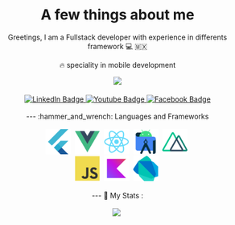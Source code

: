 <body >
    <div id="header" align="center" >
      <h1>A few things about me</h1>
        <p>Greetings, I am a Fullstack developer with experience in differents framework 💻 🇲🇽 </p>
          <p> 🔥 speciality in mobile development</p>
      <div>
        <img src="https://media.giphy.com/media/E89xxATM4iZoPdr6Tb/giphy.gif" width="300"/>
      </div>
      <br>
      <div id="badges">
        <a href="https:www.linkedin.com/in/mario-andres-tejada-morales-bb9827231">
          <img src="https://img.shields.io/badge/LinkedIn-blue?style=for-the-badge&logo=linkedin&logoColor=white" alt="LinkedIn Badge"/>
        </a>
        <a href="https://www.youtube.com/user/axeleator1" target="_blank">
          <img src="https://img.shields.io/badge/YouTube-red?style=for-the-badge&logo=youtube&logoColor=white" alt="Youtube Badge"/>
        </a>
        <a href="https://www.facebook.com/axel.broos/">
          <img src="https://img.shields.io/badge/Facebook-1877F2?style=for-the-badge&logo=facebook&logoColor=white" alt="Facebook Badge"/>
        </a>
     </div>
    </div>
     <br>
     <div align="center">
      ---
       :hammer_and_wrench: Languages and Frameworks  
     </div>
      <br>
      <div align="center">
        <img src="https://github.com/devicons/devicon/blob/master/icons/flutter/flutter-original.svg" width="50"/>&nbsp;
        <img src="https://github.com/devicons/devicon/blob/master/icons/vuejs/vuejs-original.svg" width="50"/>&nbsp;
        <img src="https://github.com/devicons/devicon/blob/master/icons/react/react-original.svg" width="50"/>&nbsp;
        <img src="https://github.com/devicons/devicon/blob/master/icons/androidstudio/androidstudio-original.svg" width="50"/>&nbsp;
        <img src="https://github.com/devicons/devicon/blob/master/icons/nuxtjs/nuxtjs-original.svg" width="50"/>&nbsp;
        <br>
        <img src="https://github.com/devicons/devicon/blob/master/icons/javascript/javascript-original.svg" width="50"/>&nbsp;
        <img src="https://github.com/devicons/devicon/blob/master/icons/kotlin/kotlin-original.svg" width="50"/>&nbsp;
        <img src="https://github.com/devicons/devicon/blob/master/icons/dart/dart-original.svg" width="50"/>&nbsp;
      </div>
      <br>
      <div  align="center">
        ---
         🥇 My Stats :
      </div>
     <br>
     <div  align="center">
       <img src="http://github-readme-streak-stats.herokuapp.com?user=axeleatorss3&theme=dark&background=000000">&nbsp;
     </div>
    <br>
</body>


